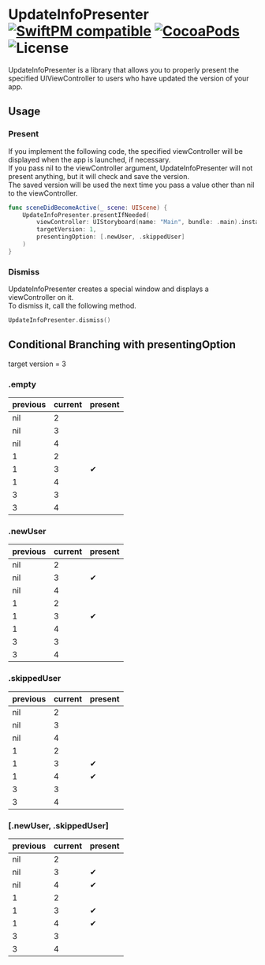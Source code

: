 # UpdateInfoPresenter [![SwiftPM compatible](https://img.shields.io/badge/SwiftPM-compatible-4BC51D.svg)](https://github.com/apple/swift-package-manager) [![CocoaPods](https://img.shields.io/cocoapods/v/UpdateInfoPresenter.svg?style=flat)](http://cocoapods.org/pods/UpdateInfoPresenter) ![License](https://img.shields.io/github/license/malt03/UpdateInfoPresenter.svg)

UpdateInfoPresenter is a library that allows you to properly present the specified UIViewController to users who have updated the version of your app.

## Usage

### Present
If you implement the following code, the specified viewController will be displayed when the app is launched, if necessary.  
If you pass nil to the viewController argument, UpdateInfoPresenter will not present anything, but it will check and save the version.  
The saved version will be used the next time you pass a value other than nil to the viewController.

```swift
func sceneDidBecomeActive(_ scene: UIScene) {
    UpdateInfoPresenter.presentIfNeeded(
        viewController: UIStoryboard(name: "Main", bundle: .main).instantiateViewController(withIdentifier: "UpdateInfo"),
        targetVersion: 1,
        presentingOption: [.newUser, .skippedUser]
    )
}
```

### Dismiss
UpdateInfoPresenter creates a special window and displays a viewController on it.  
To dismiss it, call the following method.
```swift
UpdateInfoPresenter.dismiss()
```

## Conditional Branching with presentingOption
target version = 3

### .empty
|previous|current|present|
|:--|:--|:--|
|nil|2||
|nil|3||
|nil|4||
|1|2||
|1|3|✔|
|1|4||
|3|3||
|3|4||

### .newUser
|previous|current|present|
|:--|:--|:--|
|nil|2||
|nil|3|✔|
|nil|4||
|1|2||
|1|3|✔|
|1|4||
|3|3||
|3|4||

### .skippedUser
|previous|current|present|
|:--|:--|:--|
|nil|2||
|nil|3||
|nil|4||
|1|2||
|1|3|✔|
|1|4|✔|
|3|3||
|3|4||

### [.newUser, .skippedUser]
|previous|current|present|
|:--|:--|:--|
|nil|2||
|nil|3|✔|
|nil|4|✔|
|1|2||
|1|3|✔|
|1|4|✔|
|3|3||
|3|4||
